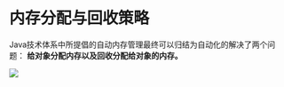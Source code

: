 # 内存分配与回收策略

Java技术体系中所提倡的自动内存管理最终可以归结为自动化的解决了两个问题： **给对象分配内存以及回收分配给对象的内存。** 

![](../../img/jvm/gc/1.jpg)